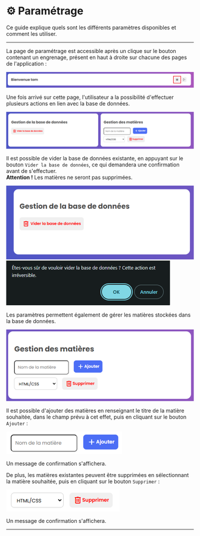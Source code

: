 # ⚙️ Paramétrage
Ce guide explique quels sont les différents paramètres disponibles et comment les utiliser.

---

La page de paramétrage est accessible après un clique sur le bouton contenant un engrenage, présent en haut à droite sur chacune des pages de l'application :  

![Bouton des paramètres](images/settings_0.png)

Une fois arrivé sur cette page, l'utilisateur a la possibilité d'effectuer plusieurs actions en lien avec la base de données.  

![Page des paramétrages](images/settings_1.png)

Il est possible de vider la base de données existante, en appuyant sur le bouton ```Vider la base de données```, ce qui demandera une confirmation avant de s'effectuer.  
**Attention !** Les matières ne seront pas supprimées.     

![Vider la base de données](images/settings_21.png)
![Confirmation](images/settings_22.png)

Les paramètres permettent également de gérer les matières stockées dans la base de données.  

![Gérer les matières](images/settings_3.png)

Il est possible d'ajouter des matières en renseignant le titre de la matière souhaitée, dans le champ prévu à cet effet, puis en cliquant sur le bouton ```Ajouter``` :  

![Ajouter des matières](images/settings_4.png)

Un message de confirmation s'affichera.

De plus, les matières existantes peuvent être supprimées en sélectionnant la matière souhaitée, puis en cliquant sur le bouton ```Supprimer``` :  

![Supprimer des matières](images/settings_5.png)

Un message de confirmation s'affichera.

---